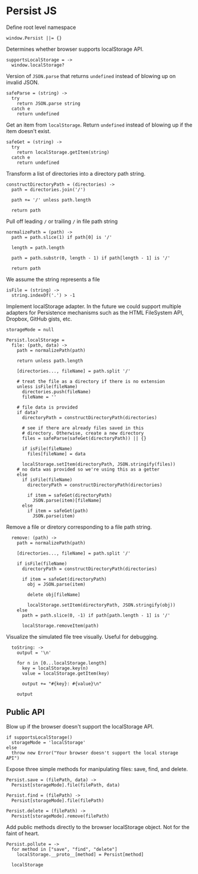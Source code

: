 Persist JS
==========

Define root level namespace

    window.Persist ||= {}

Determines whether browser supports localStorage API.

    supportsLocalStorage = ->
      window.localStorage?

Version of `JSON.parse` that returns `undefined` instead of blowing up on invalid JSON.

    safeParse = (string) ->
      try
        return JSON.parse string
      catch e
        return undefined

Get an item from `localStorage`. Return `undefined` instead of blowing up if the item doesn't exist.

    safeGet = (string) ->
      try
        return localStorage.getItem(string)
      catch e
        return undefined

Transform a list of directories into a directory path string.

    constructDirectoryPath = (directories) ->
      path = directories.join('/')

      path += '/' unless path.length

      return path

Pull off leading `/` or trailing `/` in file path string

    normalizePath = (path) ->
      path = path.slice(1) if path[0] is '/'

      length = path.length

      path = path.substr(0, length - 1) if path[length - 1] is '/'

      return path

We assume the string represents a file

    isFile = (string) ->
      string.indexOf('.') > -1

Implement localStorage adapter. In the future we could support multiple adapters for Persistence mechanisms such as the HTML FileSystem API, Dropbox, GitHub gists, etc.

    storageMode = null

    Persist.localStorage =
      file: (path, data) ->
        path = normalizePath(path)

        return unless path.length

        [directories..., fileName] = path.split '/'

        # treat the file as a directory if there is no extension
        unless isFile(fileName)
          directories.push(fileName)
          fileName = ''

        # file data is provided
        if data?
          directoryPath = constructDirectoryPath(directories)

          # see if there are already files saved in this
          # directory. Otherwise, create a new directory
          files = safeParse(safeGet(directoryPath)) || {}

          if isFile(fileName)
            files[fileName] = data

          localStorage.setItem(directoryPath, JSON.stringify(files))
        # no data was provided so we're using this as a getter
        else
          if isFile(fileName)
            directoryPath = constructDirectoryPath(directories)

            if item = safeGet(directoryPath)
              JSON.parse(item)[fileName]
          else
            if item = safeGet(path)
              JSON.parse(item)

Remove a file or diretory corresponding to a file path string.

      remove: (path) ->
        path = normalizePath(path)

        [directories..., fileName] = path.split '/'

        if isFile(fileName)
          directoryPath = constructDirectoryPath(directories)

          if item = safeGet(directoryPath)
            obj = JSON.parse(item)

            delete obj[fileName]

            localStorage.setItem(directoryPath, JSON.stringify(obj))
        else
          path = path.slice(0, -1) if path[path.length - 1] is '/'

          localStorage.removeItem(path)

Visualize the simulated file tree visually. Useful for debugging.

      toString: ->
        output = '\n'

        for n in [0...localStorage.length]
          key = localStorage.key(n)
          value = localStorage.getItem(key)

          output += "#{key}: #{value}\n"

        output

## Public API

Blow up if the browser doesn't support the localStorage API.

    if supportsLocalStorage()
      storageMode = 'localStorage'
    else
      throw new Error("Your browser doesn't support the local storage API")

Expose three simple methods for manipulating files: save, find, and delete.

    Persist.save = (filePath, data) ->
      Persist[storageMode].file(filePath, data)

    Persist.find = (filePath) ->
      Persist[storageMode].file(filePath)

    Persist.delete = (filePath) ->
      Persist[storageMode].remove(filePath)

Add public methods directly to the browser localStorage object. Not for the faint of heart.

    Persist.pollute = ->
      for method in ["save", "find", "delete"]
        localStorage.__proto__[method] = Persist[method]

      localStorage
